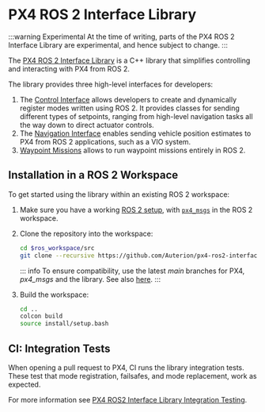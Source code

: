 # PX4 ROS 2 Interface Library

<Badge type="tip" text="PX4 v1.15" /> <Badge type="warning" text="Experimental" />

:::warning Experimental
At the time of writing, parts of the PX4 ROS 2 Interface Library are experimental, and hence subject to change.
:::

The [PX4 ROS 2 Interface Library](https://github.com/Auterion/px4-ros2-interface-lib) is a C++ library that simplifies controlling and interacting with PX4 from ROS 2.

The library provides three high-level interfaces for developers:

1. The [Control Interface](./px4_ros2_control_interface.md) allows developers to create and dynamically register modes written using ROS 2.
   It provides classes for sending different types of setpoints, ranging from high-level navigation tasks all the way down to direct actuator controls.
1. The [Navigation Interface](./px4_ros2_navigation_interface.md) enables sending vehicle position estimates to PX4 from ROS 2 applications, such as a VIO system.
1. [Waypoint Missions](./px4_ros2_waypoint_missions.md) allows to run waypoint missions entirely in ROS 2.

<!--
## Overview
-->

## Installation in a ROS 2 Workspace

To get started using the library within an existing ROS 2 workspace:

1. Make sure you have a working [ROS 2 setup](../ros2/user_guide.md), with [`px4_msgs`](https://github.com/PX4/px4_msgs) in the ROS 2 workspace.
2. Clone the repository into the workspace:

   ```sh
   cd $ros_workspace/src
   git clone --recursive https://github.com/Auterion/px4-ros2-interface-lib
   ```

   ::: info
   To ensure compatibility, use the latest _main_ branches for PX4, _px4_msgs_ and the library.
   See also [here](https://github.com/Auterion/px4-ros2-interface-lib#compatibility-with-px4).
   :::

3. Build the workspace:

   ```sh
   cd ..
   colcon build
   source install/setup.bash
   ```

<!--
## How to Use the Library
-->

## CI: Integration Tests

When opening a pull request to PX4, CI runs the library integration tests.
These test that mode registration, failsafes, and mode replacement, work as expected.

For more information see [PX4 ROS2 Interface Library Integration Testing](../test_and_ci/integration_testing_px4_ros2_interface.md).
